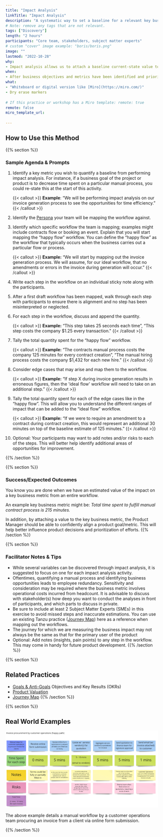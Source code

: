 ```yaml
---
title: "Impact Analysis"
linkTitle: "Impact Analysis"
description: "A systematic way to set a baseline for a relevant key business metric"
# Note: remove any tags that are not relevant.
tags: ["Discovery"]
length: "2 hours"
participants: "Core team, stakeholders, subject matter experts"
# custom "cover" image example: "boris/boris.png"
image: "" 
lastmod: "2022-10-28"
why: 
- Impact analysis allows us to attach a baseline current-state value to a key business metric. We can then use this as a basis for setting objectives and key results and measuring the impact of a long-term product initiative.
when:
- After business objectives and metrics have been identified and prioritized.
what:
- "Whiteboard or digital version like [Miro](https://miro.com/)" 
- Dry erase markers

# If this practice or workshop has a Miro template: remote: true
remote: false
miro_template_url: 

---
```

## How to Use this Method

{{% section %}}

### Sample Agenda & Prompts
1. Identify a key metric you wish to quantify a baseline from performing impact analysis. For instance, if a business goal of the project or product is to decrease time spent on a particular manual process, you could re-state this at the start of this activity.
   
   {{< callout >}}
   **Example**: “We will be performing impact analysis on our invoice generation process to see the opportunities for time efficiency.”
   {{< /callout >}}

1. Identify the [Persona](/practices/personas) your team will be mapping the workflow against.

1. Identify which specific workflow the team is mapping; examples might include contracts flow or booking an event. Explain that you will start mapping the “happy flow” workflow. You can define the “happy flow” as the workflow that typically occurs when the business carries out a particular flow or process.

   {{< callout >}}
   **Example:** “We will start by mapping out the invoice generation process. We will assume, for our ideal workflow, that no amendments or errors in the invoice during generation will occur.”
   {{< /callout >}}

1. Write each step in the workflow on an individual sticky note along with the participants.

1. After a first draft workflow has been mapped, walk through each step with participants to ensure there is alignment and no step has been misinterpreted or neglected.

1. For each step in the workflow, discuss and append the quantity.

   {{< callout >}}
   **Example:** “This step takes 25 seconds each time”, “This step costs the company $1.25 every transaction."
   {{< /callout >}}

1. Tally the total quantity spent for the “happy flow” workflow.

   {{< callout >}}
   **Example:** “The contracts manual process costs the company 125 minutes for every contract creation”, “The manual hiring process costs the company $1,432 for each new hire.”
   {{< /callout >}}

1. Consider edge cases that may arise and map them to the workflow.

   {{< callout >}}
   **Example:** “If step X during invoice generation results in erroneous figures, then the 'ideal flow' workflow will need to take on an additional step.”
   {{< /callout >}}

1. Tally the total quantity spent for each of the edge cases like in the “happy flow”. This will allow you to understand the different ranges of impact that can be added to the “ideal flow” workflow.

   {{< callout >}}
   **Example:** “If we were to require an amendment to a contract during contract creation, this would represent an additional 30 minutes on top of the baseline estimate of 125 minutes.”
   {{< /callout >}}

1. Optional: Your participants may want to add notes and/or risks to each of the steps. This will better help identify additional areas of opportunities for improvement.

{{% /section %}}

{{% section %}}
### Success/Expected Outcomes
You know you are done when we have an estimated value of the impact on a key business metric from an entire workflow.

An example key business metric might be: *Total time spent to fulfill manual contract process is 215 minutes.*

In addition, by attaching a value to the key business metric, the Product Manager should be able to confidently align a product goal/metric. This will help better influence product decisions and prioritization of efforts.
{{% /section %}}

{{% section %}}
### Facilitator Notes & Tips
- While several variables can be discovered through impact analysis, it is suggested to focus on one for each impact analysis activity.
- Oftentimes, quantifying a manual process and identifying business opportunities leads to employee redundancy. Sensitivity and consideration may be required where the business metric involves operational costs incurred from headcount. It is advisable to discuss with stakeholder(s) how deep you want to conduct the analyses in front of participants, and which parts to discuss in private.
- Be sure to include at least 2 Subject Matter Experts (SMEs) in this exercise to avoid missed steps and inaccurate estimations.
You can use an existing Tanzu practice ([Journey Map](/practices/jouney-map)) here as a reference when mapping out the workflows.
- The journey for which we are measuring the business impact may not always be the same as that for the primary user of the product
- Optional: Add notes (insights, pain points) to any step in the workflow. This may come in handy for future product development.
{{% /section %}}

{{% section %}}
## Related Practices
- [Goals & Anti-Goals](/practices/goals-anti-goals/)
Objectives and Key Results (OKRs)
- [Product Valuation](/practices/product-valuation/)
- [Journey Map](/practices/journey-map/)
{{% /section %}}

{{% section %}}
## Real World Examples
![Impact Analysis](images/imact-analysis.png)

The above example details a manual workflow by a customer operations team procuring an invoice from a client via online form submission.

{{% /section %}}
